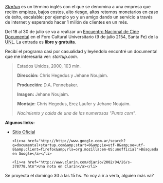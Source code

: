 <html><body><em><a href="http://en.wikipedia.org/wiki/Startup_company">Startup</a></em> es un término inglés con el que se denomina a una empresa que recién empieza, bajos costos, alto riesgo, altos retornos monetarios en caso de éxito, escalable: por ejemplo yo y un amigo dando un servicio a través de internet y esperando hacer 1 millón de clientes en un més.



Del 18 al 30 de julio se va a realizar un <a href="http://www.unl.edu.ar/eje.php?ID=2795">Encuentro Nacional de Cine Documental</a> en el Foro Cultural Universitario (9 de julio 2154, Santa Fe) de la <a href="http://www.unl.edu.ar">UNL</a>. La entrada es <strong>libre y gratuita</strong>.



Recibí el programa casi por casualidad y leyéndolo encontré un documental que me interesaría ver: <em>startup.com</em>.



<blockquote>

Estados Unidos, 2000, 103 min.

<strong>Dirección:</strong> Chris Hegedus y Jehane Noujaim.

<strong>Producción:</strong> D.A. Pennebaker.

<strong>Imagen:</strong> Jehane Noujaim.

<strong>Montaje:</strong> Chris Hegedus, Erez Laufer y Jehane Noujaim.



<em>Nacimiento y caida de una de las numerosas "Punto com".</em></blockquote>



<strong>Algunos links:</strong>

<ul>

<li><a href="http://www.startuplapelicula.com/">Sitio Oficial</a></li>

	<li><a href="http://http://www.google.com.ar/search?q=documental+startup.com&amp;start=0&amp;ie=utf-8&amp;oe=utf-8&amp;client=firefox&amp;rls=org.mozilla:en-US:unofficial">Búsqueda en Google</a></li>

	<li><a href="http://www.clarin.com/diario/2002/04/26/s-378778.htm">Una nota en Clarín</a></li>

</ul>



Se proyecta el domingo 30 a las 15 hs. Yo voy a ir a verla, alguien más va?</body></html>